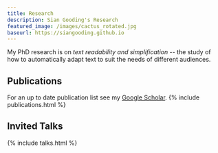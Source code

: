 ```yaml
---
title: Research
description: Sian Gooding's Research
featured_image: /images/cactus_rotated.jpg
baseurl: https://siangooding.github.io
---
```


My PhD research is on <i>text readability and simplification</i> -- the study of how to automatically adapt text to suit the needs of different audiences. 

## Publications

For an up to date publication list see my <a href="https://scholar.google.com/citations?user=ml6kDi4AAAAJ&hl=en">Google Scholar</a>.
{% include publications.html %}

## Invited Talks

{% include talks.html %}